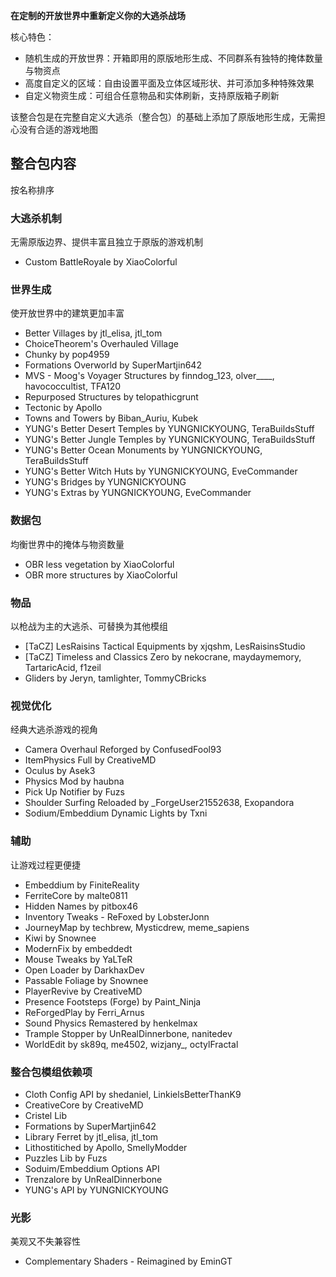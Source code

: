**在定制的开放世界中重新定义你的大逃杀战场**

核心特色：
- 随机生成的开放世界：开箱即用的原版地形生成、不同群系有独特的掩体数量与物资点
- 高度自定义的区域：自由设置平面及立体区域形状、并可添加多种特殊效果
- 自定义物资生成：可组合任意物品和实体刷新，支持原版箱子刷新

该整合包是在完整自定义大逃杀（整合包）的基础上添加了原版地形生成，无需担心没有合适的游戏地图

## 整合包内容
按名称排序

### 大逃杀机制
无需原版边界、提供丰富且独立于原版的游戏机制

- Custom BattleRoyale by XiaoColorful

### 世界生成
使开放世界中的建筑更加丰富

- Better Villages by jtl_elisa, jtl_tom
- ChoiceTheorem's Overhauled Village
- Chunky by pop4959
- Formations Overworld by SuperMartjin642
- MVS - Moog's Voyager Structures by finndog_123, olver___\_, havococcultist, TFA120
- Repurposed Structures by telopathicgrunt
- Tectonic by Apollo
- Towns and Towers by Biban_Auriu, Kubek
- YUNG's Better Desert Temples by YUNGNICKYOUNG, TeraBuildsStuff
- YUNG's Better Jungle Temples by YUNGNICKYOUNG, TeraBuildsStuff
- YUNG's Better Ocean Monuments by YUNGNICKYOUNG, TeraBuildsStuff
- YUNG's Better Witch Huts by YUNGNICKYOUNG, EveCommander
- YUNG's Bridges by YUNGNICKYOUNG
- YUNG's Extras by YUNGNICKYOUNG, EveCommander

### 数据包
均衡世界中的掩体与物资数量

- OBR less vegetation by XiaoColorful
- OBR more structures by XiaoColorful

### 物品
以枪战为主的大逃杀、可替换为其他模组

- [TaCZ] LesRaisins Tactical Equipments by xjqshm, LesRaisinsStudio
- [TaCZ] Timeless and Classics Zero by nekocrane, maydaymemory, TartaricAcid, f1zeil
- Gliders by Jeryn, tamlighter, TommyCBricks

### 视觉优化
经典大逃杀游戏的视角

- Camera Overhaul Reforged by ConfusedFool93
- ItemPhysics Full by CreativeMD
- Oculus by Asek3
- Physics Mod by haubna
- Pick Up Notifier by Fuzs
- Shoulder Surfing Reloaded by \_ForgeUser21552638, Exopandora
- Sodium/Embeddium Dynamic Lights by Txni

### 辅助
让游戏过程更便捷

- Embeddium by FiniteReality
- FerriteCore by malte0811
- Hidden Names by pitbox46
- Inventory Tweaks - ReFoxed by LobsterJonn
- JourneyMap by techbrew, Mysticdrew, meme_sapiens
- Kiwi by Snownee
- ModernFix by embeddedt
- Mouse Tweaks by YaLTeR
- Open Loader by DarkhaxDev
- Passable Foliage by Snownee
- PlayerRevive by CreativeMD
- Presence Footsteps (Forge) by Paint_Ninja
- ReForgedPlay by Ferri_Arnus
- Sound Physics Remastered by henkelmax
- Trample Stopper by UnRealDinnerbone, nanitedev
- WorldEdit by sk89q, me4502, wizjany_, octylFractal

### 整合包模组依赖项

- Cloth Config API by shedaniel, LinkielsBetterThanK9
- CreativeCore by CreativeMD
- Cristel Lib
- Formations by SuperMartjin642
- Library Ferret by jtl_elisa, jtl_tom
- Lithostitiched by Apollo, SmellyModder
- Puzzles Lib by Fuzs
- Soduim/Embeddium Options API
- Trenzalore by UnRealDinnerbone
- YUNG's API by YUNGNICKYOUNG

### 光影
美观又不失兼容性

- Complementary Shaders - Reimagined by EminGT